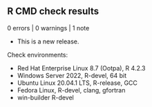 ## R CMD check results

0 errors | 0 warnings | 1 note

* This is a new release.

Check environments:

 * Red Hat Enterprise Linux 8.7 (Ootpa), R 4.2.3
 * Windows Server 2022, R-devel, 64 bit
 * Ubuntu Linux 20.04.1 LTS, R-release, GCC
 * Fedora Linux, R-devel, clang, gfortran
 * win-builder R-devel
